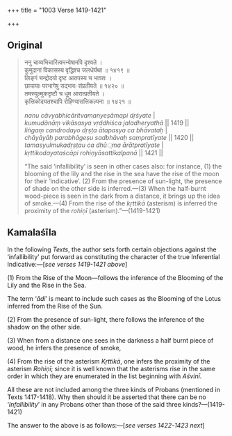+++
title = "1003 Verse 1419-1421"

+++
## Original 
>
> ननु चाव्यभिचारित्वमन्येषामपि दृश्यते ।  
> कुमुदानां विकासस्य वृद्धिश्च जलधेर्यथा ॥ १४१९ ॥  
> लिङ्गं चन्द्रोदयो दृष्ट आतपस्य च भावतः ।  
> छायायाः परभागेषु सद्भावः संप्रतीयते ॥ १४२० ॥  
> तमस्युल्मुकदृष्टौ च धू्म आरात्प्रतीयते ।  
> कृत्तिकोदयतश्चापि रोहिण्यासत्तिकल्पना ॥ १४२१ ॥ 
>
> *nanu cāvyabhicāritvamanyeṣāmapi dṛśyate* \|  
> *kumudānāṃ vikāsasya vṛddhiśca jaladheryathā* \|\| 1419 \|\|  
> *liṅgaṃ candrodayo dṛṣṭa ātapasya ca bhāvataḥ* \|  
> *chāyāyāḥ parabhāgeṣu sadbhāvaḥ saṃpratīyate* \|\| 1420 \|\|  
> *tamasyulmukadṛṣṭau ca dhū्ma ārātpratīyate* \|  
> *kṛttikodayataścāpi rohiṇyāsattikalpanā* \|\| 1421 \|\| 
>
> “The said ‘infallibility’ is seen in other cases also: for instance, (1) the blooming of the lily and the rise in the sea have the rise of the moon for their ‘indicative’. (2) From the presence of sun-light, the presence of shade on the other side is inferred.—(3) When the half-burnt wood-piece is seen in the dark from a distance, it brings up the idea of smoke.—(4) From the rise of the *kṛttikā* (asterism) is inferred the proximity of the *rohiṇī* (asterism).”—(1419-1421)



## Kamalaśīla

In the following *Texts*, the author sets forth certain objections against the ‘infallibility’ put forward as constituting the character of the true Inferential Indicative:—[*see verses 1419-1421 above*]

\(1\) From the Rise of the Moon—follows the inference of the Blooming of the Lily and the Rise in the Sea.

The term ‘*ādi*’ is meant to include such cases as the Blooming of the Lotus inferred from the Rise of the Sun.

\(2\) From the presence of sun-light, there follows the inference of the shadow on the other side.

\(3\) When from a distance one sees in the darkness a half burnt piece of wood, he infers the presence of smoke,

\(4\) From the rise of the asterism *Kṛttikā*, one infers the proximity of the asterism *Rohiṇī*; since it is well known that the asterisms rise in the same order in which they are enumerated in the list beginning with *Aśvinī*.

All these are not included among the three kinds of Probans (mentioned in Texts 1417-1418). Why then should it be asserted that there can be no ‘*Infallibility*’ in any Probans other than those of the said three kinds?—(1419-1421)

The answer to the above is as follows:—[*see verses 1422-1423 next*]


